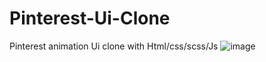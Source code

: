 # Pinterest-Ui-Clone
Pinterest animation Ui clone with Html/css/scss/Js
![image](https://user-images.githubusercontent.com/64797539/127176686-542a1eae-b90c-4d62-a6aa-57f167bc5f42.png)
